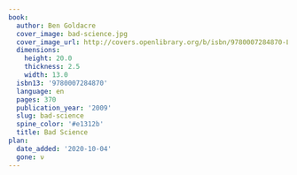 ```yaml
---
book:
  author: Ben Goldacre
  cover_image: bad-science.jpg
  cover_image_url: http://covers.openlibrary.org/b/isbn/9780007284870-L.jpg
  dimensions:
    height: 20.0
    thickness: 2.5
    width: 13.0
  isbn13: '9780007284870'
  language: en
  pages: 370
  publication_year: '2009'
  slug: bad-science
  spine_color: '#e1312b'
  title: Bad Science
plan:
  date_added: '2020-10-04'
  gone: ν
---
```

